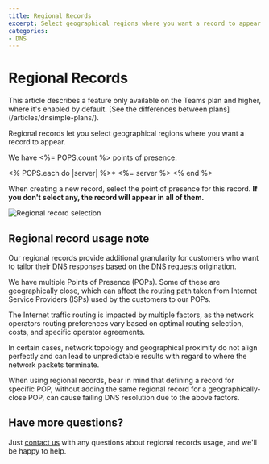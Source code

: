 ```yaml
---
title: Regional Records
excerpt: Select geographical regions where you want a record to appear.
categories:
- DNS
---
```


# Regional Records

<info>
This article describes a feature only available on the Teams plan and higher, where it's enabled by default. [See the differences between plans](/articles/dnsimple-plans/).
</info>

Regional records let you select geographical regions where you want a record to appear.

We have <%= POPS.count %> points of presence:

<% POPS.each do |server| %>* <%= server %>
<% end %>

When creating a new record, select the point of presence for this record. **If you don't select any, the record will appear in all of them.**

![Regional record selection](/files/regional-records.png)

## Regional record usage note

Our regional records provide additional granularity for customers who want to tailor their DNS responses based on the DNS requests origination.

We have multiple Points of Presence (POPs). Some of these are geographically close, which can affect the routing path taken from Internet Service Providers (ISPs) used by the customers to our POPs. 

The Internet traffic routing is impacted by multiple factors, as the network operators routing preferences vary based on optimal routing selection, costs, and specific operator agreements.

In certain cases, network topology and geographical proximity do not align perfectly and can lead to unpredictable results with regard to where the network packets terminate.

When using regional records, bear in mind that defining a record for specific POP, without adding the same regional record for a geographically-close POP, can cause failing DNS resolution due to the above factors.

## Have more questions? 
Just [contact us](https://dnsimple.com/feedback) with any questions about regional records usage, and we'll be happy to help. 
